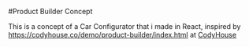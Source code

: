 #Product Builder Concept 

This is a concept of a Car Configurator that i made in React, inspired by https://codyhouse.co/demo/product-builder/index.html at [CodyHouse](https://codyhouse.co/)
##
